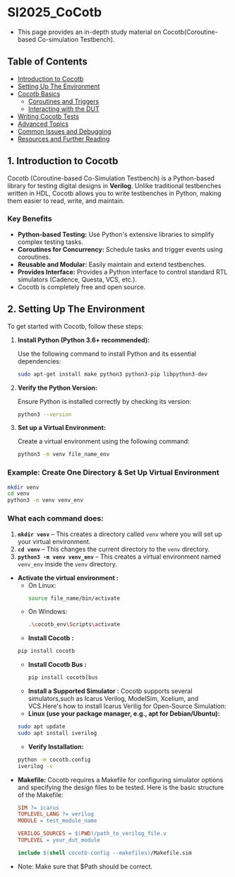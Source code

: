 # SI2025_CoCotb
- This page provides an in-depth study material on Cocotb(Coroutine-based Co-simulation Testbench).
##  Table of Contents
- [Introduction to Cocotb](#introduction-to-cocotb)
- [Setting Up The Environment](#setting-up-the-environment)
- [Cocotb Basics](#cocotb-basics)
  - [Coroutines and Triggers](#coroutines-and-triggers)
  - [Interacting with the DUT](#interacting-with-the-dut)
- [Writing Cocotb Tests](#writing-cocotb-tests)
- [Advanced Topics](#advanced-topics)
- [Common Issues and Debugging](#common-issues-and-debugging)
- [Resources and Further Reading](#resources-and-further-reading)

    
## 1. Introduction to Cocotb

Cocotb (Coroutine-based Co-Simulation Testbench) is a Python-based library for testing digital designs in **Verilog**. Unlike traditional testbenches written in HDL, Cocotb allows you to write testbenches in Python, making them easier to read, write, and maintain.

### Key Benefits

- **Python-based Testing:** Use Python's extensive libraries to simplify complex testing tasks.
- **Coroutines for Concurrency:** Schedule tasks and trigger events using coroutines.
- **Reusable and Modular:** Easily maintain and extend testbenches.
- **Provides Interface:** Provides a Python interface to control standard RTL simulators (Cadence, Questa, VCS, etc.).
- Cocotb is completely free and open source.

## 2. Setting Up The Environment

To get started with Cocotb, follow these steps:

1. **Install Python (Python 3.6+ recommended):**

   Use the following command to install Python and its essential dependencies:

   ```bash
   sudo apt-get install make python3 python3-pip libpython3-dev

2. **Verify the Python Version:**

   Ensure Python is installed correctly by checking its version:

   ```bash
   python3 --version
3. **Set up a Virtual Environment:**

   Create a virtual environment using the following command:

   ```bash
   python3 -m venv file_name_env

### Example: Create One Directory & Set Up Virtual Environment
```bash
mkdir venv
cd venv
python3 -m venv venv_env
```
### What each command does:

1. **`mkdir venv`** – This creates a directory called `venv` where you will set up your virtual environment.
2. **`cd venv`** – This changes the current directory to the `venv` directory.
3. **`python3 -m venv venv_env`** – This creates a virtual environment named `venv_env` inside the `venv` directory.

- **Activate the virtual environment :**
  - On Linux:
    ```bash
    source file_name/bin/activate
    ```
  - On Windows:
    ```bash
    .\cocotb_env\Scripts\activate
    ```
  - **Install Cocotb :**
  ```bash
  pip install cocotb
  ```
  - **Install Cocotb Bus :**
    ```bash
    pip install cocotb[bus
    ```
  - **Install a Supported Simulator :**
    Cocotb supports several simulators,such as Icarus Verilog, ModelSim, Xcelium, and VCS.Here's how to install Icarus Verilig for Open-Source Simulation:
  - **Linux (use your package manager, e.g., apt for Debian/Ubuntu):**
  ```bash
  sudo apt update
  sudo apt install iverilog
  ```
  - **Verify Installation:**
  ```bash
  python -m cocotb.config
  iverilog -v
  ```
- **Makefile:**
  Cocotb requires a Makefile for configuring simulator options and specifying the design files to be tested. Here is the basic structure of the Makefile:
  ```makefile
  SIM ?= icarus
  TOPLEVEL_LANG ?= verilog
  MODULE = test_module_name

  VERILOG_SOURCES = $(PWD)/path_to_verilog_file.v
  TOPLEVEL = your_dut_module

  include $(shell cocotb-config --makefiles)/Makefile.sim
  ```
- Note: Make sure that $Path should be correct.
  

